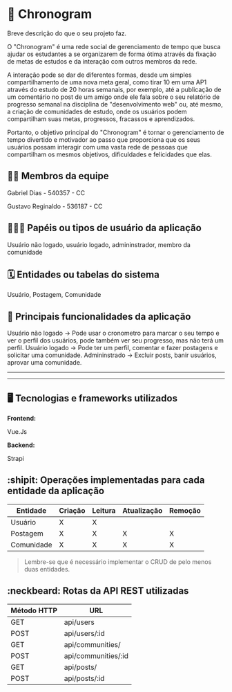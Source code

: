 # :checkered_flag: Chronogram

Breve descrição do que o seu projeto faz.

O "Chronogram" é uma rede social de gerenciamento de tempo que busca ajudar os estudantes a se organizarem de forma ótima através da fixação de metas de estudos e da interação com outros membros da rede.

A interação pode se dar de diferentes formas, desde um simples compartilhamento de uma nova meta geral, como tirar 10 em uma AP1 através do estudo de 20 horas semanais, por exemplo, até a publicação de um comentário no post de um amigo onde ele fala sobre o seu relatório de progresso semanal na disciplina de "desenvolvimento web" ou, até mesmo, a criação de comunidades de estudo, onde os usuários podem compartilham suas metas, progressos, fracassos e aprendizados.

Portanto, o objetivo principal do "Chronogram" é tornar o gerenciamento de tempo divertido e motivador ao passo que proporciona que os seus usuários possam interagir com uma vasta rede de pessoas que compartilham os mesmos objetivos, dificuldades e felicidades que elas. 

## :technologist: Membros da equipe

Gabriel Dias - 540357 - CC 

Gustavo Reginaldo - 536187 - CC

## :people_holding_hands: Papéis ou tipos de usuário da aplicação

Usuário não logado, usuário logado, admininstrador, membro da comunidade


## :spiral_calendar: Entidades ou tabelas do sistema

Usuário, Postagem, Comunidade

## :triangular_flag_on_post:	 Principais funcionalidades da aplicação

Usuário não logado -> Pode usar o cronometro para marcar o seu tempo e ver o perfil dos usuários, pode também ver seu progresso, mas não terá um perfil.
Usuário logado -> Pode ter um perfil, comentar e fazer postagens e solicitar uma comunidade.
Admininstrado -> Excluir posts, banir usuários, aprovar uma comunidade. 


----



----

## :desktop_computer: Tecnologias e frameworks utilizados

**Frontend:**

Vue.Js

**Backend:**

 Strapi


## :shipit: Operações implementadas para cada entidade da aplicação


| Entidade| Criação | Leitura | Atualização | Remoção |
| --- | --- | --- | --- | --- |
| Usuário | X  | X |  |  |
| Postagem | X | X | X | X |
| Comunidade | X | X | X | X |




> Lembre-se que é necessário implementar o CRUD de pelo menos duas entidades.

## :neckbeard: Rotas da API REST utilizadas

| Método HTTP | URL |
| --- | --- |
| GET | api/users |
| POST | api/users/:id |
| GET | api/communities/ |
| POST | api/communities/:id |
| GET | api/posts/ |
| POST | api/posts/:id |
